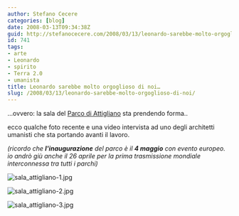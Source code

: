 ```yaml
---
author: Stefano Cecere
categories: [blog]
date: 2008-03-13T09:34:38Z
guid: http://stefanocecere.com/2008/03/13/leonardo-sarebbe-molto-orgoglioso-di-noi/
id: 741
tags:
- arte
- Leonardo
- spirito
- Terra 2.0
- umanista
title: Leonardo sarebbe molto orgoglioso di noi…
slug: /2008/03/13/leonardo-sarebbe-molto-orgoglioso-di-noi/
---
```


…ovvero: la sala del [Parco di Attigliano](http://www.parcoattigliano.eu) sta prendendo forma..
  
ecco qualche foto recente e una video intervista ad uno degli architetti umanisti che sta portando avanti il lavoro.
  
_(ricordo che **l'inaugurazione** del parco è il **4 maggio** con evento europeo. io andrò giù anche il 26 aprile per la prima trasmissione mondiale interconnessa tra tutti i parchi)_

![sala_attigliano-1.jpg](http://stefanocecere.com/wp-content/uploads/sites/3/2008/03/sala_attigliano-1.jpg)
  
![sala_attigliano-2.jpg](http://stefanocecere.com/wp-content/uploads/sites/3/2008/03/sala_attigliano-2.jpg)
  
![sala_attigliano-3.jpg](http://stefanocecere.com/wp-content/uploads/sites/3/2008/03/sala_attigliano-3.jpg)